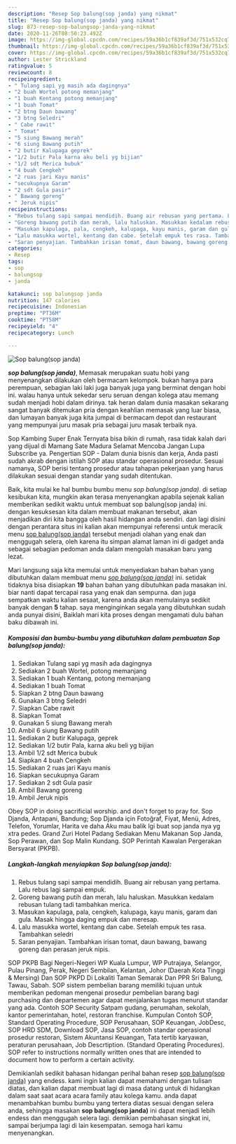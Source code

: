 ```yaml
---
description: "Resep Sop balung(sop janda) yang nikmat"
title: "Resep Sop balung(sop janda) yang nikmat"
slug: 873-resep-sop-balungsop-janda-yang-nikmat
date: 2020-11-26T08:50:23.492Z
image: https://img-global.cpcdn.com/recipes/59a36b1cf839af3d/751x532cq70/sop-balungsop-janda-foto-resep-utama.jpg
thumbnail: https://img-global.cpcdn.com/recipes/59a36b1cf839af3d/751x532cq70/sop-balungsop-janda-foto-resep-utama.jpg
cover: https://img-global.cpcdn.com/recipes/59a36b1cf839af3d/751x532cq70/sop-balungsop-janda-foto-resep-utama.jpg
author: Lester Strickland
ratingvalue: 5
reviewcount: 8
recipeingredient:
- " Tulang sapi yg masih ada dagingnya"
- "2 buah Wortel potong memanjang"
- "1 buah Kentang potong memanjang"
- "1 buah Tomat"
- "2 btng Daun bawang"
- "3 btng Seledri"
- " Cabe rawit"
- " Tomat"
- "5 siung Bawang merah"
- "6 siung Bawang putih"
- "2 butir Kalupaga geprek"
- "1/2 butir Pala karna aku beli yg bijian"
- "1/2 sdt Merica bubuk"
- "4 buah Cengkeh"
- "2 ruas jari Kayu manis"
- "secukupnya Garam"
- "2 sdt Gula pasir"
- " Bawang goreng"
- " Jeruk nipis"
recipeinstructions:
- "Rebus tulang sapi sampai mendidih. Buang air rebusan yang pertama. Lalu rebus lagi sampai empuk."
- "Goreng bawang putih dan merah, lalu haluskan. Masukkan kedalam rebusan tulang tadi tambahkan merica."
- "Masukan kapulaga, pala, cengkeh, kalupaga, kayu manis, garam dan gula. Masak hingga daging empuk dan meresap."
- "Lalu masukka wortel, kentang dan cabe. Setelah empuk tes rasa. Tambahkan seledri"
- "Saran penyajian. Tambahkan irisan tomat, daun bawang, bawang goreng dan perasan jeruk nipis."
categories:
- Resep
tags:
- sop
- balungsop
- janda

katakunci: sop balungsop janda 
nutrition: 147 calories
recipecuisine: Indonesian
preptime: "PT36M"
cooktime: "PT58M"
recipeyield: "4"
recipecategory: Lunch

---
```



![Sop balung(sop janda)](https://img-global.cpcdn.com/recipes/59a36b1cf839af3d/751x532cq70/sop-balungsop-janda-foto-resep-utama.jpg)

<b><i>sop balung(sop janda)</i></b>, Memasak merupakan suatu hobi yang menyenangkan dilakukan oleh bermacam kelompok. bukan hanya para perempuan, sebagian laki laki juga banyak juga yang berminat dengan hobi ini. walau hanya untuk sekedar seru seruan dengan kolega atau memang sudah menjadi hobi dalam dirinya. tak heran dalam dunia masakan sekarang sangat banyak ditemukan pria dengan keahlian memasak yang luar biasa, dan lumayan banyak juga kita jumpai di bermacam depot dan restaurant yang mempunyai juru masak pria sebagai juru masak terbaik nya.

Sop Kambing Super Enak Ternyata bisa bikin di rumah, rasa tidak kalah dari yang dijual di Mamang Sate Madura Selamat Mencoba Jangan Lupa Subscribe ya. Pengertian SOP - Dalam dunia bisnis dan kerja, Anda pasti sudah akrab dengan istilah SOP atau standar operasional prosedur. Sesuai namanya, SOP berisi tentang prosedur atau tahapan pekerjaan yang harus dilakukan sesuai dengan standar yang sudah ditentukan.

Baik, kita mulai ke hal bumbu bumbu menu <i>sop balung(sop janda)</i>. di setiap kesibukan kita, mungkin akan terasa menyenangkan apabila sejenak kalian memberikan sedikit waktu untuk membuat sop balung(sop janda) ini. dengan kesuksesan kita dalam membuat makanan tersebut, akan menjadikan diri kita bangga oleh hasil hidangan anda sendiri. dan lagi disini dengan perantara situs ini kalian akan mempunyai referensi untuk meracik menu <u>sop balung(sop janda)</u> tersebut menjadi olahan yang enak dan menggugah selera, oleh karena itu simpan alamat laman ini di gadget anda sebagai sebagian pedoman anda dalam mengolah masakan baru yang lezat.


Mari langsung saja kita memulai untuk menyediakan bahan bahan yang dibutuhkan dalam membuat menu <u><i>sop balung(sop janda)</i></u> ini. setidak tidaknya bisa disiapkan <b>19</b> bahan bahan yang dibutuhkan pada masakan ini. biar nanti dapat tercapai rasa yang enak dan sempurna. dan juga sempatkan waktu kalian sesaat, karena anda akan memulainya sedikit banyak dengan <b>5</b> tahap. saya menginginkan segala yang dibutuhkan sudah anda punyai disini, Baiklah mari kita proses dengan mengamati dulu bahan baku dibawah ini.

<!--inarticleads1-->

##### Komposisi dan bumbu-bumbu yang dibutuhkan dalam pembuatan Sop balung(sop janda):

1. Sediakan  Tulang sapi yg masih ada dagingnya
1. Sediakan 2 buah Wortel, potong memanjang
1. Sediakan 1 buah Kentang, potong memanjang
1. Sediakan 1 buah Tomat
1. Siapkan 2 btng Daun bawang
1. Gunakan 3 btng Seledri
1. Siapkan  Cabe rawit
1. Siapkan  Tomat
1. Gunakan 5 siung Bawang merah
1. Ambil 6 siung Bawang putih
1. Sediakan 2 butir Kalupaga, geprek
1. Sediakan 1/2 butir Pala, karna aku beli yg bijian
1. Ambil 1/2 sdt Merica bubuk
1. Siapkan 4 buah Cengkeh
1. Sediakan 2 ruas jari Kayu manis
1. Siapkan secukupnya Garam
1. Sediakan 2 sdt Gula pasir
1. Ambil  Bawang goreng
1. Ambil  Jeruk nipis


Obey SOP in doing sacrificial worship. and don&#39;t forget to pray for. Sop Djanda, Antapani, Bandung; Sop Djanda için Fotoğraf, Fiyat, Menü, Adres, Telefon, Yorumlar, Harita ve daha Aku mau balik lgi buat sop janda nya yg xtra pedes. Grand Zuri Hotel Padang Sediakan Menu Makanan Sop Janda, Sop Perawan, dan Sop Malin Kundang. SOP Perintah Kawalan Pergerakan Bersyarat (PKPB). 

<!--inarticleads2-->

##### Langkah-langkah menyiapkan Sop balung(sop janda):

1. Rebus tulang sapi sampai mendidih. Buang air rebusan yang pertama. Lalu rebus lagi sampai empuk.
1. Goreng bawang putih dan merah, lalu haluskan. Masukkan kedalam rebusan tulang tadi tambahkan merica.
1. Masukan kapulaga, pala, cengkeh, kalupaga, kayu manis, garam dan gula. Masak hingga daging empuk dan meresap.
1. Lalu masukka wortel, kentang dan cabe. Setelah empuk tes rasa. Tambahkan seledri
1. Saran penyajian. Tambahkan irisan tomat, daun bawang, bawang goreng dan perasan jeruk nipis.


SOP PKPB Bagi Negeri-Negeri WP Kuala Lumpur, WP Putrajaya, Selangor, Pulau Pinang, Perak, Negeri Sembilan, Kelantan, Johor (Daerah Kota Tinggi &amp; Mersing) Dan SOP PKPD Di Lokaliti Taman Semarak Dan PPR Sri Balung, Tawau, Sabah. SOP sistem pembelian barang memiliki tujuan untuk memberikan pedoman mengenai prosedur pembelian barang bagi purchasing dan departemen agar dapat menjalankan tugas menurut standar yang ada. Contoh SOP Security Satpam gudang, perumahan, sekolah, kantor pemerintahan, hotel, restoran franchise. Kumpulan Contoh SOP, Standard Operating Procedure, SOP Perusahaan, SOP Keuangan, JobDesc, SOP HRD SDM, Download SOP, Jasa SOP, contoh standar operasional prosedur restoran, Sistem Akuntansi Keuangan, Tata tertib karyawan, peraturan perusahaan, Job Descrtiption. (Standard Operating Procedures). SOP refer to instructions normally written ones that are intended to document how to perform a certain activity. 

Demikianlah sedikit bahasan hidangan perihal bahan resep <u>sop balung(sop janda)</u> yang endess. kami ingin kalian dapat memahami dengan tulisan diatas, dan kalian dapat membuat lagi di masa datang untuk di hidangkan dalam saat saat acara acara family atau kolega kamu. anda dapat menambahkan bumbu bumbu yang tertera diatas sesuai dengan selera anda, sehingga masakan <b>sop balung(sop janda)</b> ini dapat menjadi lebih endess dan menggugah selera lagi. demikian pembahasan singkat ini, sampai berjumpa lagi di lain kesempatan. semoga hari kamu menyenangkan.
